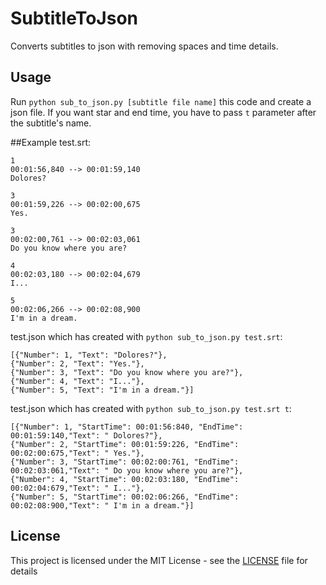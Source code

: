 # SubtitleToJson
Converts subtitles to json with removing spaces and time details.

## Usage
Run `python sub_to_json.py [subtitle file name]` this code and create a json file. If you want star and end time, you have to pass `t` parameter after the subtitle's name.

##Example
test.srt:
```
1
00:01:56,840 --> 00:01:59,140
Dolores?

3
00:01:59,226 --> 00:02:00,675
Yes.

3
00:02:00,761 --> 00:02:03,061
Do you know where you are?

4
00:02:03,180 --> 00:02:04,679
I...

5
00:02:06,266 --> 00:02:08,900
I'm in a dream.
```
test.json which has created with `python sub_to_json.py test.srt`:
```
[{"Number": 1, "Text": "Dolores?"},
{"Number": 2, "Text": "Yes."},
{"Number": 3, "Text": "Do you know where you are?"},
{"Number": 4, "Text": "I..."},
{"Number": 5, "Text": "I'm in a dream."}]
```

test.json which has created with `python sub_to_json.py test.srt t`:
```
[{"Number": 1, "StartTime": 00:01:56:840, "EndTime": 00:01:59:140,"Text": " Dolores?"},
{"Number": 2, "StartTime": 00:01:59:226, "EndTime": 00:02:00:675,"Text": " Yes."},
{"Number": 3, "StartTime": 00:02:00:761, "EndTime": 00:02:03:061,"Text": " Do you know where you are?"},
{"Number": 4, "StartTime": 00:02:03:180, "EndTime": 00:02:04:679,"Text": " I..."},
{"Number": 5, "StartTime": 00:02:06:266, "EndTime": 00:02:08:900,"Text": " I'm in a dream."}]
```
## License
This project is licensed under the MIT License - see the [LICENSE](LICENSE) file for details
